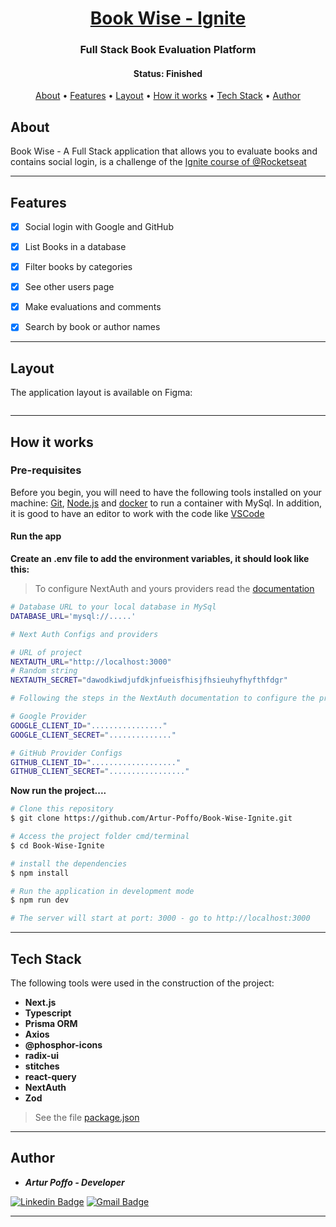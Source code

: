 <h1 align="center">
  <a href="#">Book Wise - Ignite</a>
</h1>

<h3 align="center">
    Full Stack Book Evaluation Platform
</h3>

<h4 align="center"> 
	 Status: Finished
</h4>

<p align="center">
 <a href="#about">About</a> •
 <a href="#features">Features</a> •
 <a href="#layout">Layout</a> • 
 <a href="#how-it-works">How it works</a> • 
 <a href="#tech-stack">Tech Stack</a> • 
 <a href="#author">Author</a>
</p>


## About

Book Wise - A Full Stack application that allows you to evaluate books and contains social login, is a challenge of the [Ignite course of @Rocketseat](https://www.rocketseat.com.br/ignite)

---

## Features

- [x] Social login with Google and GitHub
- [x] List Books in a database
- [x] Filter books by categories
- [x] See other users page
- [x] Make evaluations and comments
- [x] Search by book or author names


---

## Layout

The application layout is available on Figma:

<a href="https://www.figma.com/file/jTau6bMNSF10GkqwYAbuLA/BookWise/duplicate">
  <img alt="" src="https://img.shields.io/badge/Acessar%20Layout%20-Figma-%2304D361">
</a>

---

## How it works

### Pre-requisites

Before you begin, you will need to have the following tools installed on your machine:
[Git](https://git-scm.com), [Node.js](https://nodejs.org/en/) and [docker](https://www.docker.com/) to run a container with MySql.
In addition, it is good to have an editor to work with the code like [VSCode](https://code.visualstudio.com/)

#### Run the app

**Create an .env file to add the environment variables, it should look like this:**

> To configure NextAuth and yours providers read the [documentation](https://next-auth.js.org/getting-started/introduction)

```bash
# Database URL to your local database in MySql
DATABASE_URL='mysql://.....'

# Next Auth Configs and providers

# URL of project
NEXTAUTH_URL="http://localhost:3000"
# Random string
NEXTAUTH_SECRET="dawodkiwdjufdkjnfueisfhisjfhsieuhyfhyfthfdgr"

# Following the steps in the NextAuth documentation to configure the providers is a bit of a long explanation :(

# Google Provider
GOOGLE_CLIENT_ID="................"
GOOGLE_CLIENT_SECRET=".............."

# GitHub Provider Configs
GITHUB_CLIENT_ID="..................."
GITHUB_CLIENT_SECRET="................."
```

**Now run the project....**

```bash
# Clone this repository
$ git clone https://github.com/Artur-Poffo/Book-Wise-Ignite.git

# Access the project folder cmd/terminal
$ cd Book-Wise-Ignite

# install the dependencies
$ npm install

# Run the application in development mode
$ npm run dev

# The server will start at port: 3000 - go to http://localhost:3000
```

---

## Tech Stack

The following tools were used in the construction of the project:

- **Next.js**
- **Typescript**
- **Prisma ORM**
- **Axios**
- **@phosphor-icons**
- **radix-ui**
- **stitches**
- **react-query**
- **NextAuth**
- **Zod**

> See the file  [package.json](https://github.com/Artur-Poffo/Book-Wise-Ignite/blob/main/package.json)

---

## Author

- _**Artur Poffo - Developer**_

[![Linkedin Badge](https://img.shields.io/badge/-Artur-blue?style=flat-square&logo=Linkedin&logoColor=white&link=https://www.linkedin.com/in/arturpoffo/)](https://www.linkedin.com/in/arturpoffo/)
[![Gmail Badge](https://img.shields.io/badge/-arturpoffop@gmail.com-c14438?style=flat-square&logo=Gmail&logoColor=white&link=mailto:tgmarinho@gmail.com)](mailto:arturpoffop@gmail.com)

---
